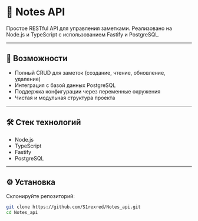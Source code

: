 # 📓 Notes API

Простое RESTful API для управления заметками. Реализовано на Node.js и TypeScript с использованием Fastify и PostgreSQL.

---

## 🚀 Возможности

- Полный CRUD для заметок (создание, чтение, обновление, удаление)
- Интеграция с базой данных PostgreSQL
- Поддержка конфигурации через переменные окружения
- Чистая и модульная структура проекта

---

## 🛠️ Стек технологий

- Node.js
- TypeScript
- Fastify
- PostgreSQL

---

## ⚙️ Установка

Склонируйте репозиторий:

```bash
git clone https://github.com/S1rexred/Notes_api.git
cd Notes_api
